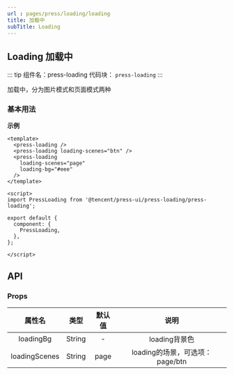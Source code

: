 ```yaml
---
url : pages/press/loading/loading
title: 加载中
subTitle: Loading
---
```


## Loading 加载中
::: tip 组件名：press-loading
代码块： `press-loading`
:::

加载中，分为图片模式和页面模式两种

### 基本用法

**示例**


```vue
<template>
  <press-loading />
  <press-loading loading-scenes="btn" />
  <press-loading
    loading-scenes="page"
    loading-bg="#eee"
  />
</template>

<script>
import PressLoading from '@tencent/press-ui/press-loading/press-loading';

export default {
  component: {
    PressLoading,
  },
};

</script>
```


## API

### Props

|属性名				|类型		|默认值	|说明																																														|
|:-:					|:-:		|:-:		|:-:																																														|
|loadingBg					|String	|-			|loading背景色																																												|
|loadingScenes					|String	|page|loading的场景，可选项：page/btn|





